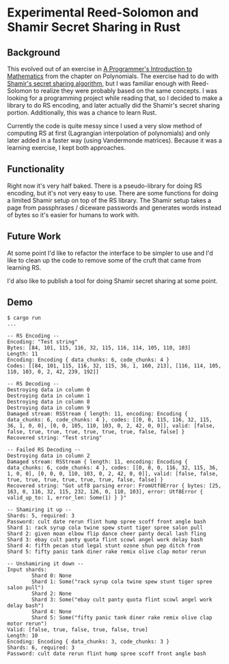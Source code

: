 # Experimental Reed-Solomon and Shamir Secret Sharing in Rust

## Background

This evolved out of an exercise in [A Programmer's Introduction to
Mathematics](https://www.amazon.co.uk/Programmers-Introduction-Mathematics-Dr-Jeremy/dp/1727125452)
from the chapter on Polynomials. The exercise had to do with [Shamir's secret
sharing algorithm](https://en.wikipedia.org/wiki/Shamir%27s_Secret_Sharing), but
I was familiar enough with Reed-Solomon to realize they were probably based on
the same concepts. I was looking for a programming project while reading that,
so I decided to make a library to do RS encoding, and later actually did the
Shamir's secret sharing portion. Additionally, this was a chance to learn Rust.

Currently the code is quite messy since I used a very slow method of computing
RS at first (Lagrangian interpolation of polynomials) and only later added in a
faster way (using Vandermonde matrices). Because it was a learning exercise, I
kept both approaches.

## Functionality

Right now it's very half baked. There is a pseudo-library for doing RS encoding,
but it's not very easy to use. There are some functions for doing a limited
Shamir setup on top of the RS library. The Shamir setup takes a page from
passphrases / diceware passwords and generates words instead of bytes so it's
easier for humans to work with.

## Future Work

At some point I'd like to refactor the interface to be simpler to use and I'd
like to clean up the code to remove some of the cruft that came from learning
RS.

I'd also like to publish a tool for doing Shamir secret sharing at some point.

## Demo

```
$ cargo run
...

-- RS Encoding --
Encoding: "Test string"
Bytes: [84, 101, 115, 116, 32, 115, 116, 114, 105, 110, 103]
Length: 11
Encoding: Encoding { data_chunks: 6, code_chunks: 4 }
Codes: [[84, 101, 115, 116, 32, 115, 36, 1, 160, 213], [116, 114, 105, 110, 103, 0, 2, 42, 239, 192]]

-- RS Decoding --
Destroying data in column 0
Destroying data in column 1
Destroying data in column 8
Destroying data in column 9
Damaged stream: RSStream { length: 11, encoding: Encoding { data_chunks: 6, code_chunks: 4 }, codes: [[0, 0, 115, 116, 32, 115, 36, 1, 0, 0], [0, 0, 105, 110, 103, 0, 2, 42, 0, 0]], valid: [false, false, true, true, true, true, true, true, false, false] }
Recovered string: "Test string"

-- Failed RS Decoding --
Destroying data in column 2
Damaged stream: RSStream { length: 11, encoding: Encoding { data_chunks: 6, code_chunks: 4 }, codes: [[0, 0, 0, 116, 32, 115, 36, 1, 0, 0], [0, 0, 0, 110, 103, 0, 2, 42, 0, 0]], valid: [false, false, true, true, true, true, true, true, false, false] }
Recovered string: "Got utf8 parsing error: FromUtf8Error { bytes: [25, 163, 0, 116, 32, 115, 232, 126, 0, 110, 103], error: Utf8Error { valid_up_to: 1, error_len: Some(1) } }"

-- Shamiring it up --
Shards: 5, required: 3
Password: cult date rerun flint hump spree scoff front angle bash
Shard 1: rack syrup cola twine spew stunt tiger spree salon pull
Shard 2: given moan elbow flip dance cheer panty decal lash fling
Shard 3: ebay cult panty quota flint scowl angel work delay bash
Shard 4: fifth pecan stud legal stunt ozone shun pep ditch from
Shard 5: fifty panic tank diner rake remix olive clap motor rerun

-- Unshamiring it down --
Input shards:
        Shard 0: None
        Shard 1: Some("rack syrup cola twine spew stunt tiger spree salon pull")
        Shard 2: None
        Shard 3: Some("ebay cult panty quota flint scowl angel work delay bash")
        Shard 4: None
        Shard 5: Some("fifty panic tank diner rake remix olive clap motor rerun")
Valid: [false, true, false, true, false, true]
Length: 10
Encoding: Encoding { data_chunks: 3, code_chunks: 3 }
Shards: 6, required: 3
Password: cult date rerun flint hump spree scoff front angle bash
```
